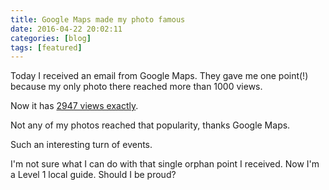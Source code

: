 ```yaml
---
title: Google Maps made my photo famous
date: 2016-04-22 20:02:11
categories: [blog]
tags: [featured]
---
```


Today I received an email from Google Maps.
They gave me one point(!) because my only photo there reached more than 1000 views.

Now it has [2947 views exactly](https://www.google.com/maps/contrib/110617674437473699686/photos/@59.3689348,24.1344537,15z/data=!4m3!8m2!3m1!1e1).

Not any of my photos reached that popularity, thanks Google Maps.

Such an interesting turn of events.

I'm not sure what I can do with that single orphan point I received. Now I'm a Level 1 local guide.
Should I be proud?
